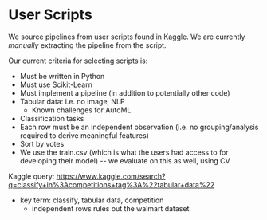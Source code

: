 # User Scripts

We source pipelines from user scripts found in Kaggle.
We are currently *manually* extracting the pipeline from the script.

Our current criteria for selecting scripts is:
* Must be written in Python
* Must use Scikit-Learn
* Must implement a pipeline (in addition to potentially other code)
* Tabular data: i.e. no image, NLP
  - Known challenges for AutoML
* Classification tasks
* Each row must be an independent observation (i.e. no grouping/analysis required to derive meaningful features)
* Sort by votes
* We use the train.csv (which is what the users had access to for
  developing their model) -- we evaluate on this as well, using CV


Kaggle query:
https://www.kaggle.com/search?q=classify+in%3Acompetitions+tag%3A%22tabular+data%22
* key term: classify, tabular data, competition
  - independent rows rules out the walmart dataset
